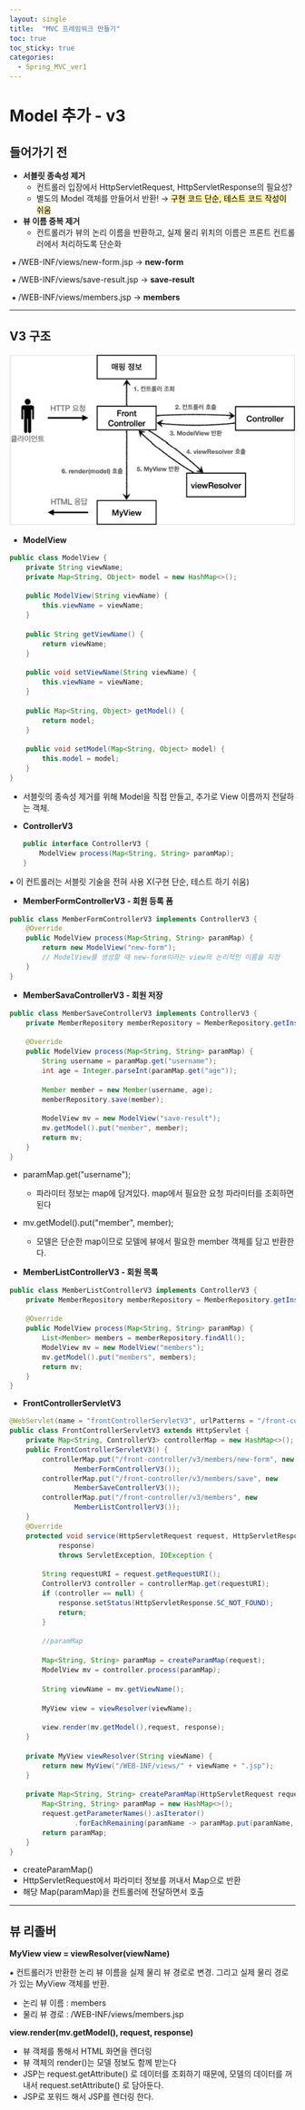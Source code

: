 ```yaml
---
layout: single
title:  "MVC 프레임워크 만들기"
toc: true
toc_sticky: true
categories:
  - Spring_MVC_ver1
---
```


#  Model 추가 - v3



## 들어가기 전



- **서블릿 종속성 제거**
  - 컨트롤러 입장에서 HttpServletRequest, HttpServletResponse의 필요성?
  - 별도의 Model 객체를 만들어서 반환! → <mark style='background-color: #fff5b1'>구현 코드 단순, 테스트 코드 작성이 쉬움</mark>
- **뷰 이름 중복 제거**
  - 컨트롤러가 뷰의 논리 이름을 반환하고, 실제 물리 위치의 이름은 프론트 컨트롤러에서 처리하도록 단순화

​			⁕ /WEB-INF/views/new-form.jsp → **new-form**

​			⁕ /WEB-INF/views/save-result.jsp → **save-result**

​			⁕ /WEB-INF/views/members.jsp →  **members**

---



## V3 구조

![](/assets/images/2021-11-24-frontControllerv3/1.JPG)



- **ModelView**

```java
public class ModelView {
    private String viewName;
    private Map<String, Object> model = new HashMap<>();

    public ModelView(String viewName) {
        this.viewName = viewName;
    }

    public String getViewName() {
        return viewName;
    }

    public void setViewName(String viewName) {
        this.viewName = viewName;
    }

    public Map<String, Object> getModel() {
        return model;
    }

    public void setModel(Map<String, Object> model) {
        this.model = model;
    }
}
```

- 서블릿의 종속성 제거를 위해 Model을 직접 만들고, 추가로 View 이름까지 전달하는 객체.




- **ControllerV3**

  ```java
  public interface ControllerV3 {
      ModelView process(Map<String, String> paramMap);
  }
  
  ```
  

 ⁕ 이 컨트롤러는 서블릿 기술을 전혀 사용 X(구현 단순, 테스트 하기 쉬움)



- **MemberFormControllerV3 - 회원 등록 폼**

```java
public class MemberFormControllerV3 implements ControllerV3 {
    @Override
    public ModelView process(Map<String, String> paramMap) {
        return new ModelView("new-form");
        // ModelView를 생성할 때 new-form이라는 view의 논리적인 이름을 지정
    }
}
```





- **MemberSavaControllerV3 - 회원 저장**

```java
public class MemberSaveControllerV3 implements ControllerV3 {
    private MemberRepository memberRepository = MemberRepository.getInstance();

    @Override
    public ModelView process(Map<String, String> paramMap) {
        String username = paramMap.get("username");
        int age = Integer.parseInt(paramMap.get("age"));

        Member member = new Member(username, age);
        memberRepository.save(member);

        ModelView mv = new ModelView("save-result");
        mv.getModel().put("member", member);
        return mv;
    }
}
```

- paramMap.get("username");
  - 파라미터 정보는 map에 담겨있다. map에서 필요한 요청 파라미터를 조회하면 된다
- mv.getModel().put("member", member);
  - 모델은 단순한 map이므로 모델에 뷰에서 필요한 member 객체를 담고 반환한다.



- **MemberListControllerV3 - 회원 목록**

```java
public class MemberListControllerV3 implements ControllerV3 {
    private MemberRepository memberRepository = MemberRepository.getInstance();

    @Override
    public ModelView process(Map<String, String> paramMap) {
        List<Member> members = memberRepository.findAll();
        ModelView mv = new ModelView("members");
        mv.getModel().put("members", members);
        return mv;
    }
}
```



- **FrontControllerServletV3**

```java
@WebServlet(name = "frontControllerServletV3", urlPatterns = "/front-controller/v3/*")
public class FrontControllerServletV3 extends HttpServlet {
    private Map<String, ControllerV3> controllerMap = new HashMap<>();
    public FrontControllerServletV3() {
        controllerMap.put("/front-controller/v3/members/new-form", new
                MemberFormControllerV3());
        controllerMap.put("/front-controller/v3/members/save", new
                MemberSaveControllerV3());
        controllerMap.put("/front-controller/v3/members", new
                MemberListControllerV3());
    }
    @Override
    protected void service(HttpServletRequest request, HttpServletResponse
            response)
            throws ServletException, IOException {

        String requestURI = request.getRequestURI();
        ControllerV3 controller = controllerMap.get(requestURI);
        if (controller == null) {
            response.setStatus(HttpServletResponse.SC_NOT_FOUND);
            return;
        }

        //paramMap

        Map<String, String> paramMap = createParamMap(request);
        ModelView mv = controller.process(paramMap);

        String viewName = mv.getViewName();

        MyView view = viewResolver(viewName);

        view.render(mv.getModel(),request, response);
    }

    private MyView viewResolver(String viewName) {
        return new MyView("/WEB-INF/views/" + viewName + ".jsp");
    }

    private Map<String, String> createParamMap(HttpServletRequest request) {
        Map<String, String> paramMap = new HashMap<>();
        request.getParameterNames().asIterator()
                .forEachRemaining(paramName -> paramMap.put(paramName, request.getParameter(paramName)));
        return paramMap;
    }
}
```

-  createParamMap()
  - HttpServletRequest에서 파라미터 정보를 꺼내서 Map으로 반환
  - 해당 Map(paramMap)을 컨트롤러에 전달하면서 호출

---



## 뷰 리졸버



**MyView view = viewResolver(viewName)**

 ⁕ 컨트롤러가 반환한 논리 뷰 이름을 실제 물리 뷰 경로로 변경. 그리고 실제 물리 경로가 있는 MyView 객체를 반환.

- 논리 뷰 이름 : members
- 물리 뷰 경로 : /WEB-INF/views/members.jsp



**view.render(mv.getModel(), request, response)**

- 뷰 객체를 통해서 HTML 화면을 렌더링
- 뷰 객체의 render()는 모델 정보도 함께 받는다
- JSP는 request.getAttribute() 로 데이터를 조회하기 때문에, 모델의 데이터를 꺼내서 request.setAttribute() 로 담아둔다.
- JSP로 포워드 해서 JSP를 렌더링 한다.
